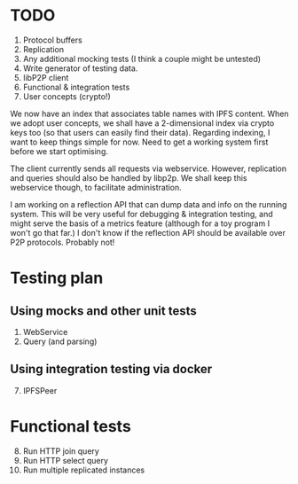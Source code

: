 # TODO

1. Protocol buffers
2. Replication
3. Any additional mocking tests (I think a couple might be untested)
4. Write generator of testing data.
5. libP2P client
6. Functional & integration tests
7. User concepts (crypto!)

We now have an index that associates table names with IPFS content.  When we adopt user concepts, we shall have a 2-dimensional index via crypto keys too (so that users can easily find their data).  Regarding indexing, I want to keep things simple for now.  Need to get a working system first before we start optimising.

The client currently sends all requests via webservice.  However, replication and queries should also be handled by libp2p.  We shall keep this webservice though, to facilitate administration.

I am working on a reflection API that can dump data and info on the running system.  This will be very useful for debugging & integration testing, and might serve the basis of a metrics feature (although for a toy program I won't go that far.) I don't know if the reflection API should be available over P2P protocols.  Probably not!

# Testing plan

## Using mocks and other unit tests

1. WebService
2. Query (and parsing)

## Using integration testing via docker

7. IPFSPeer

# Functional tests

8. Run HTTP join query
9. Run HTTP select query
10. Run multiple replicated instances
